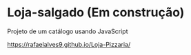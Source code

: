 # Loja-salgado (Em construção)
 Projeto de um catálogo usando JavaScript

https://rafaelalves9.github.io/Loja-Pizzaria/
